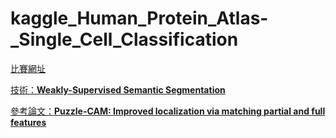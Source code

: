 # kaggle_Human_Protein_Atlas-_Single_Cell_Classification
[比賽網址](https://www.kaggle.com/c/hpa-single-cell-image-classification/overview/timeline?fbclid=IwAR15g_l9fb6otBbs-Yxv4YF4o1uRpQKyV3k-yB7_8dAMJn0xShDXCVa3tOM)

[技術：**Weakly-Supervised Semantic Segmentation**](https://paperswithcode.com/paper/puzzle-cam-improved-localization-via-matching)

[參考論文：**Puzzle-CAM: Improved localization via matching partial and full features**](https://arxiv.org/abs/2101.11253)
